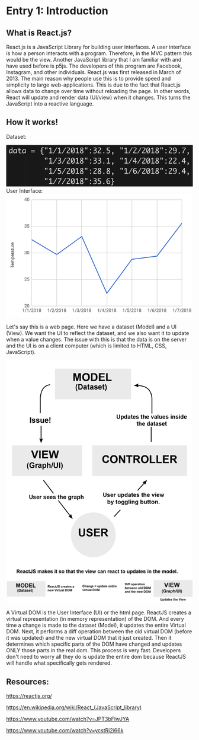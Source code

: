 # Entry 1: Introduction

## What is React.js?
React.js is a JavaScript Library for building user interfaces. A user interface is how a person interacts with a program. Therefore, in the MVC pattern this would be the view. Another JavaScript library that I am familiar with and have used before is p5js. The developers of this program are Facebook, Instagram, and other individuals. React.js was first released in March of 2013. The main reason why people use this is to provide speed and simplicity to large web-applications. This is due to the fact that React.js allows data to change over time without reloading the page. In other words, React will update and render data (UI/view) when it changes. This turns the JavaScript into a reactive language.

## How it works!

Dataset:

<img src="../images/entry1-data.png"/>
User Interface:

<img src="../images/entry1-view.png"/>

Let's say this is a web page. Here we have a dataset (Model) and a UI (View). We want the UI to reflect the dataset, and we also want it to update when a value changes. The issue with this is that the data is on the server and the UI is on a client computer (which is limited to HTML, CSS, JavaScript).

<img src="../images/mvc.png"/>

<img src="../images/DOM.png"/>

A Virtual DOM is the User Interface (UI) or the html page. ReactJS creates a virtual representation (in memory representation) of the DOM. And every time a change is made to the dataset (Model), it updates the entire Virtual DOM. Next, it performs a diff operation between the old virtual DOM (before it was updated) and the new virtual DOM that it just created. Then it determines which specific parts of the DOM have changed and updates ONLY those parts in the real dom. This process is very fast. Developers don't need to worry all they do is update the entire dom because ReactJS will handle what specifically gets rendered.

## Resources:
https://reactjs.org/

https://en.wikipedia.org/wiki/React_(JavaScript_library)

https://www.youtube.com/watch?v=JPT3bFIwJYA

https://www.youtube.com/watch?v=ycstRj2i66k